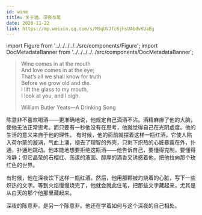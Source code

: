 ```yaml
---
id: wine
title: 关于酒、深夜与笔
date: 2020-11-22
link: https://mp.weixin.qq.com/s/MSqUVJfc6jhsUAbdvKUaEg
---
```


import Figure from '../../../../../src/components/Figure';
import DocMetadataBanner from '../../../../../src/components/DocMetadataBanner';

<DocMetadataBanner frontMatter={frontMatter} />

> Wine comes in at the mouth  
> And love comes in at the eye;  
> That’s all we shall know for truth  
> Before we grow old and die.  
> I lift the glass to my mouth,  
> I look at you, and I sigh.
>
> William Butler Yeats—A Drinking Song

陈意非不喜欢喝酒——更准确地说，他规定自己滴酒不沾。酒精麻痹了他的大脑，使他无法正常思考。而只要有一秒他没有在思考，他就觉得自己在光阴虚度。他的生活的意义来自于他的理性。
有时候，他的面前就摆着这样一瓶红酒。它使人陷入荷尔蒙的漩涡，气血上涌，褪去了理智的外壳，只剩下炽热的心脏暴露在外，扑通，扑通地跳动。他本能地想要拒绝这瓶酒——他告诉自己，要懂得克制，要懂得冷静；但它晶莹的石榴红、荡漾的液面、醇厚的酒香又诱惑着他，把他拉向那个玫红色的世界。

有时候，他在深夜饮下这样一瓶红酒。然后，他用那颗被灼烧着的心脏，写下一些炽热的文字。等到火焰慢慢烧完了，他就会就此住笔，把那些文字藏起来，尤其是从白天的那个他那里藏起来。

深夜的陈意非，是另一个陈意非。他还在学着如何与这个深夜的自己相处。
